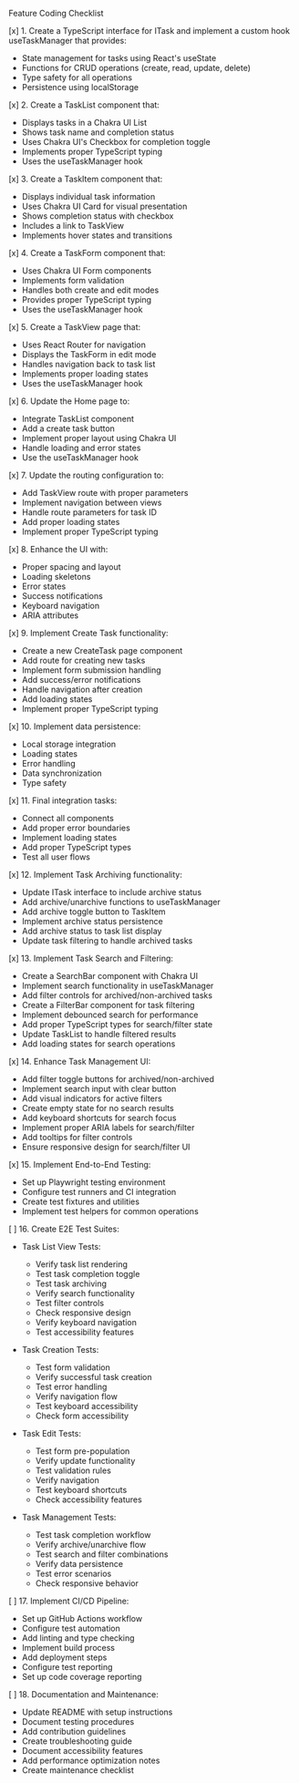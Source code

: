Feature Coding Checklist

[x] 1. Create a TypeScript interface for ITask and implement a custom hook useTaskManager that provides:
- State management for tasks using React's useState
- Functions for CRUD operations (create, read, update, delete)
- Type safety for all operations
- Persistence using localStorage

[x] 2. Create a TaskList component that:
- Displays tasks in a Chakra UI List
- Shows task name and completion status
- Uses Chakra UI's Checkbox for completion toggle
- Implements proper TypeScript typing
- Uses the useTaskManager hook

[x] 3. Create a TaskItem component that:
- Displays individual task information
- Uses Chakra UI Card for visual presentation
- Shows completion status with checkbox
- Includes a link to TaskView
- Implements hover states and transitions

[x] 4. Create a TaskForm component that:
- Uses Chakra UI Form components
- Implements form validation
- Handles both create and edit modes
- Provides proper TypeScript typing
- Uses the useTaskManager hook

[x] 5. Create a TaskView page that:
- Uses React Router for navigation
- Displays the TaskForm in edit mode
- Handles navigation back to task list
- Implements proper loading states
- Uses the useTaskManager hook

[x] 6. Update the Home page to:
- Integrate TaskList component
- Add a create task button
- Implement proper layout using Chakra UI
- Handle loading and error states
- Use the useTaskManager hook

[x] 7. Update the routing configuration to:
- Add TaskView route with proper parameters
- Implement navigation between views
- Handle route parameters for task ID
- Add proper loading states
- Implement proper TypeScript typing

[x] 8. Enhance the UI with:
- Proper spacing and layout
- Loading skeletons
- Error states
- Success notifications
- Keyboard navigation
- ARIA attributes

[x] 9. Implement Create Task functionality:
- Create a new CreateTask page component
- Add route for creating new tasks
- Implement form submission handling
- Add success/error notifications
- Handle navigation after creation
- Add loading states
- Implement proper TypeScript typing

[x] 10. Implement data persistence:
- Local storage integration
- Loading states
- Error handling
- Data synchronization
- Type safety

[x] 11. Final integration tasks:
- Connect all components
- Add proper error boundaries
- Implement loading states
- Add proper TypeScript types
- Test all user flows

[x] 12. Implement Task Archiving functionality:
- Update ITask interface to include archive status
- Add archive/unarchive functions to useTaskManager
- Add archive toggle button to TaskItem
- Implement archive status persistence
- Add archive status to task list display
- Update task filtering to handle archived tasks

[x] 13. Implement Task Search and Filtering:
- Create a SearchBar component with Chakra UI
- Implement search functionality in useTaskManager
- Add filter controls for archived/non-archived tasks
- Create a FilterBar component for task filtering
- Implement debounced search for performance
- Add proper TypeScript types for search/filter state
- Update TaskList to handle filtered results
- Add loading states for search operations

[x] 14. Enhance Task Management UI:
- Add filter toggle buttons for archived/non-archived
- Implement search input with clear button
- Add visual indicators for active filters
- Create empty state for no search results
- Add keyboard shortcuts for search focus
- Implement proper ARIA labels for search/filter
- Add tooltips for filter controls
- Ensure responsive design for search/filter UI

[x] 15. Implement End-to-End Testing:
- Set up Playwright testing environment
- Configure test runners and CI integration
- Create test fixtures and utilities
- Implement test helpers for common operations

[ ] 16. Create E2E Test Suites:
- Task List View Tests:
  - Verify task list rendering
  - Test task completion toggle
  - Test task archiving
  - Verify search functionality
  - Test filter controls
  - Check responsive design
  - Verify keyboard navigation
  - Test accessibility features

- Task Creation Tests:
  - Test form validation
  - Verify successful task creation
  - Test error handling
  - Verify navigation flow
  - Test keyboard accessibility
  - Check form accessibility

- Task Edit Tests:
  - Test form pre-population
  - Verify update functionality
  - Test validation rules
  - Verify navigation
  - Test keyboard shortcuts
  - Check accessibility features

- Task Management Tests:
  - Test task completion workflow
  - Verify archive/unarchive flow
  - Test search and filter combinations
  - Verify data persistence
  - Test error scenarios
  - Check responsive behavior

[ ] 17. Implement CI/CD Pipeline:
- Set up GitHub Actions workflow
- Configure test automation
- Add linting and type checking
- Implement build process
- Add deployment steps
- Configure test reporting
- Set up code coverage reporting

[ ] 18. Documentation and Maintenance:
- Update README with setup instructions
- Document testing procedures
- Add contribution guidelines
- Create troubleshooting guide
- Document accessibility features
- Add performance optimization notes
- Create maintenance checklist